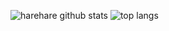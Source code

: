 ![harehare github stats](https://github-readme-stats.vercel.app/api?username=harehare&count_private=true&show_icons=true)
![top langs](https://github-readme-stats.vercel.app/api/top-langs/?username=harehare&layout=compact)
